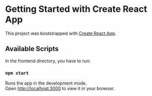 # Getting Started with Create React App

This project was bootstrapped with [Create React App](https://github.com/facebook/create-react-app).

## Available Scripts

In the frontend directory, you have to run:

### `npm start`

Runs the app in the development mode.\
Open [http://localhost:3000](http://localhost:3000) to view it in your browser.
